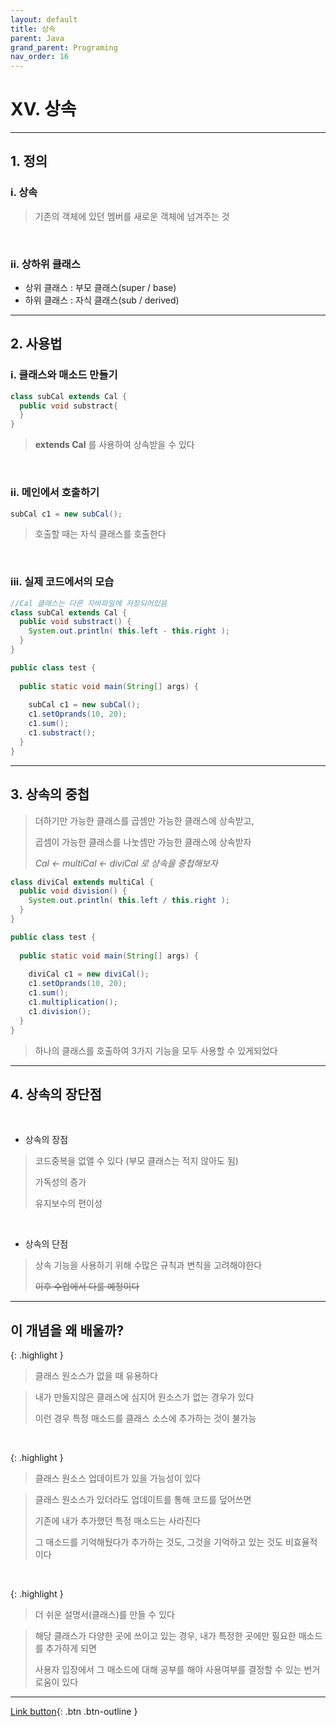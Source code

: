 ```yaml
---
layout: default
title: 상속
parent: Java
grand_parent: Programing
nav_order: 16
---
```


# XV. 상속

---

## 1. 정의

### i. 상속

> 기존의 객체에 있던 멤버를 새로운 객체에 넘겨주는 것

<br/>

### ii. 상하위 클래스

- 상위 클래스 : 부모 클래스(super / base)
- 하위 클래스 : 자식 클래스(sub   / derived)

---

## 2. 사용법

### i. 클래스와 매소드 만들기

```java
class subCal extends Cal {
  public void substract{
  }
}
```

> **extends Cal** 를 사용하여 상속받을 수 있다

<br/>

### ii. 메인에서 호출하기

```java
subCal c1 = new subCal();
```

> 호출할 때는 자식 클래스를 호출한다

<br/>

### iii. 실제 코드에서의 모습

```java
//Cal 클래스는 다른 자바파일에 저장되어있음
class subCal extends Cal {
  public void substract() {
    System.out.println( this.left - this.right );
  }
}

public class test {
	
  public static void main(String[] args) {
		
    subCal c1 = new subCal();
    c1.setOprands(10, 20);
    c1.sum();
    c1.substract();
  }
}
```

---

## 3. 상속의 중첩

> 더하기만 가능한 클래스를 곱셈만 가능한 클래스에 상속받고,
>
> 곱셈이 가능한 클래스를 나눗셈만 가능한 클래스에 상속받자 
>
> _Cal <- multiCal <- diviCal 로 상속을 중첩해보자_

```java
class diviCal extends multiCal {
  public void division() {
    System.out.println( this.left / this.right );
  }
}

public class test {
	
  public static void main(String[] args) {
		
    diviCal c1 = new diviCal();
    c1.setOprands(10, 20);
    c1.sum();
    c1.multiplication();
    c1.division();
  }
}
```

> 하나의 클래스를 호출하여 3가지 기능을 모두 사용할 수 있게되었다

---

## 4. 상속의 장단점

<br/>

- 상속의 장점

> 코드중복을 없앨 수 있다 (부모 클래스는 적지 않아도 됨)
>
> 가독성의 증가 
>
> 유지보수의 편이성

<br/>

- 상속의 단점

> 상속 기능을 사용하기 위해 수많은 규칙과 변칙을 고려해야한다
>
> ~~이후 수업에서 다룰 예정이다~~

---

## **이 개념을 왜 배울까?**

{: .highlight }
> 클래스 원소스가 없을 때 유용하다

> 내가 만들지않은 클래스에 심지어 원소스가 없는 경우가 있다
>
> 이런 경우 특정 매소드를 클래스 소스에 추가하는 것이 불가능

<br/>

{: .highlight }
> 클래스 원소스 업데이트가 있을 가능성이 있다

> 클래스 원소스가 있더라도 업데이트를 통해 코드를 덮어쓰면
>
> 기존에 내가 추가했던 특정 매소드는 사라진다
>
> 그 매소드를 기억해뒀다가 추가하는 것도, 그것을 기억하고 있는 것도 비효율적이다

<br/>

{: .highlight }
> 더 쉬운 설명서(클래스)를 만들 수 있다

> 해당 클래스가 다양한 곳에 쓰이고 있는 경우, 내가 특정한 곳에만 필요한 매소드를 추가하게 되면
>
> 사용자 입장에서 그 매소드에 대해 공부를 해야 사용여부를 결정할 수 있는 번거로움이 있다

---

[Link button](https://opentutorials.org/course/1223/6060){: .btn .btn-outline }
